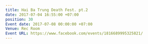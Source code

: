 ```yaml
---
title: Hai Ba Trung Death Fest. pt.2
date: 2017-07-04 16:55:00 +07:00
position: 30
Event date: 2017-07-08 00:00:00 +07:00
Venue: Rec Room
Event URL: https://www.facebook.com/events/1816689995325821/
---
```


